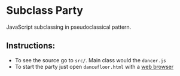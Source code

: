 # Subclass Party
JavaScript subclassing in pseudoclassical pattern.

## Instructions:
- To see the source go to `src/`. Main class would the `dancer.js`
- To start the party just open `dancefloor.html` with a [web browser][webbrowser]

<!-- ## Main D3.js methods used: -->


[webbrowser]: https://www.google.com/chrome/